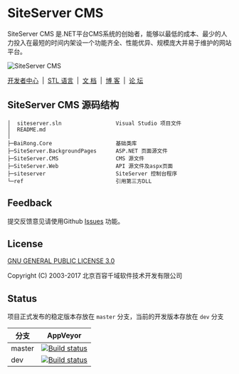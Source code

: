 SiteServer CMS
=============

SiteServer CMS 是.NET平台CMS系统的创始者，能够以最低的成本、最少的人力投入在最短的时间内架设一个功能齐全、性能优异、规模庞大并易于维护的网站平台。

![SiteServer CMS](http://www.siteserver.cn/assets/github-banner.png)

<a href="http://developer.siteserver.cn/" target="_blank">开发者中心</a>&nbsp;&nbsp;|&nbsp;&nbsp;<a href="http://stl.siteserver.cn/"  target="_blank">STL 语言</a>&nbsp;&nbsp;|&nbsp;&nbsp;<a href="http://docs.siteserver.cn/"  target="_blank">文 档</a>&nbsp;&nbsp;|&nbsp;&nbsp;<a href="http://blog.siteserver.cn/"  target="_blank">博 客</a>&nbsp;&nbsp;|&nbsp;&nbsp;<a href="http://bbs.siteserver.cn/"  target="_blank">论 坛</a>

## SiteServer CMS 源码结构

```
│  siteserver.sln                 Visual Studio 项目文件
│  README.md
│
├─BaiRong.Core                    基础类库
├─SiteServer.BackgroundPages      ASP.NET 页面源文件
├─SiteServer.CMS                  CMS 源文件
├─SiteServer.Web                  API 源文件及aspx页面
├─siteserver                      SiteServer 控制台程序
└─ref                             引用第三方DLL
```

## Feedback

提交反馈意见请使用Github [Issues](https://github.com/siteserver/cms/issues) 功能。

## License

[GNU GENERAL PUBLIC LICENSE 3.0](LICENSE)

Copyright (C) 2003-2017 北京百容千域软件技术开发有限公司

## Status

项目正式发布的稳定版本存放在 `master` 分支，当前的开发版本存放在 `dev` 分支

分支  | AppVeyor
------  | ------
master | [![Build status](https://ci.appveyor.com/api/projects/status/plx37i94y9gsqkru/branch/master?svg=true)](https://ci.appveyor.com/project/starlying/cms/branch/master)
dev | [![Build status](https://ci.appveyor.com/api/projects/status/plx37i94y9gsqkru/branch/dev?svg=true)](https://ci.appveyor.com/project/starlying/cms/branch/dev)